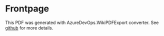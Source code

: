 # Frontpage

This PDF was generated with AzureDevOps.WikiPDFExport converter.
See [github](https://github.com/BenjaminBrienen/AzureDevOps.WikiPDFExport) for more details.
